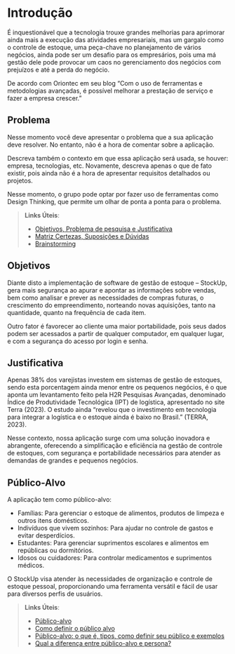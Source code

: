 # Introdução

É inquestionável que a tecnologia trouxe grandes melhorias para aprimorar ainda mais a execução das atividades empresariais, mas um gargalo como o controle de estoque, uma peça-chave no planejamento de vários negócios, ainda pode ser um desafio para os empresários, pois uma má gestão dele pode provocar um caos no gerenciamento dos negócios com prejuízos e até a perda do negócio.  

De acordo com Oriontec em seu blog “Com o uso de ferramentas e metodologias avançadas, é possível melhorar a prestação de serviço e fazer a empresa crescer.”

## Problema
Nesse momento você deve apresentar o problema que a sua aplicação deve  resolver. No entanto, não é a hora de comentar sobre a aplicação.

Descreva também o contexto em que essa aplicação será usada, se  houver: empresa, tecnologias, etc. Novamente, descreva apenas o que de  fato existir, pois ainda não é a hora de apresentar requisitos  detalhados ou projetos.

Nesse momento, o grupo pode optar por fazer uso  de ferramentas como Design Thinking, que permite um olhar de ponta a ponta para o problema.

> **Links Úteis**:
> - [Objetivos, Problema de pesquisa e Justificativa](https://medium.com/@versioparole/objetivos-problema-de-pesquisa-e-justificativa-c98c8233b9c3)
> - [Matriz Certezas, Suposições e Dúvidas](https://medium.com/educa%C3%A7%C3%A3o-fora-da-caixa/matriz-certezas-suposi%C3%A7%C3%B5es-e-d%C3%BAvidas-fa2263633655)
> - [Brainstorming](https://www.euax.com.br/2018/09/brainstorming/)

## Objetivos

Diante disto a implementação de software de gestão de estoque – StockUp, gera mais segurança ao apurar e apontar as informações sobre vendas, bem como analisar e prever as necessidades de compras futuras, o crescimento do empreendimento, norteando novas aquisições, tanto na quantidade, quanto na frequência de cada item.  

Outro fator é favorecer ao cliente uma maior portabilidade, pois seus dados podem ser acessados a partir de qualquer computador, em qualquer lugar, e com a segurança do acesso por login e senha.  

## Justificativa

Apenas 38% dos varejistas investem em sistemas de gestão de estoques, sendo esta porcentagem ainda menor entre os pequenos negócios, é o que aponta um levantamento feito pela H2R Pesquisas Avançadas, denominado Índice de Produtividade Tecnológica (IPT) de logística, apresentado no site Terra (2023). O estudo ainda “revelou que o investimento em tecnologia para integrar a logística e o estoque ainda é baixo no Brasil.” (TERRA, 2023).  

Nesse contexto, nossa aplicação surge com uma solução inovadora e abrangente, oferecendo a simplificação e eficiência na gestão de controle de estoques, com segurança e portabilidade necessários para atender as demandas de grandes e pequenos negócios.  

## Público-Alvo

A aplicação tem como público-alvo: 
- Famílias: Para gerenciar o estoque de alimentos, produtos de limpeza e outros itens domésticos.
- Indivíduos que vivem sozinhos: Para ajudar no controle de gastos e evitar desperdícios.
- Estudantes: Para gerenciar suprimentos escolares e alimentos em repúblicas ou dormitórios.
- Idosos ou cuidadores: Para controlar medicamentos e suprimentos médicos.

O StockUp visa atender às necessidades de organização e controle de estoque pessoal, proporcionando uma ferramenta versátil e fácil de usar para diversos perfis de usuários. 

> **Links Úteis**:
> - [Público-alvo](https://blog.hotmart.com/pt-br/publico-alvo/)
> - [Como definir o público alvo](https://exame.com/pme/5-dicas-essenciais-para-definir-o-publico-alvo-do-seu-negocio/)
> - [Público-alvo: o que é, tipos, como definir seu público e exemplos](https://klickpages.com.br/blog/publico-alvo-o-que-e/)
> - [Qual a diferença entre público-alvo e persona?](https://rockcontent.com/blog/diferenca-publico-alvo-e-persona/)
